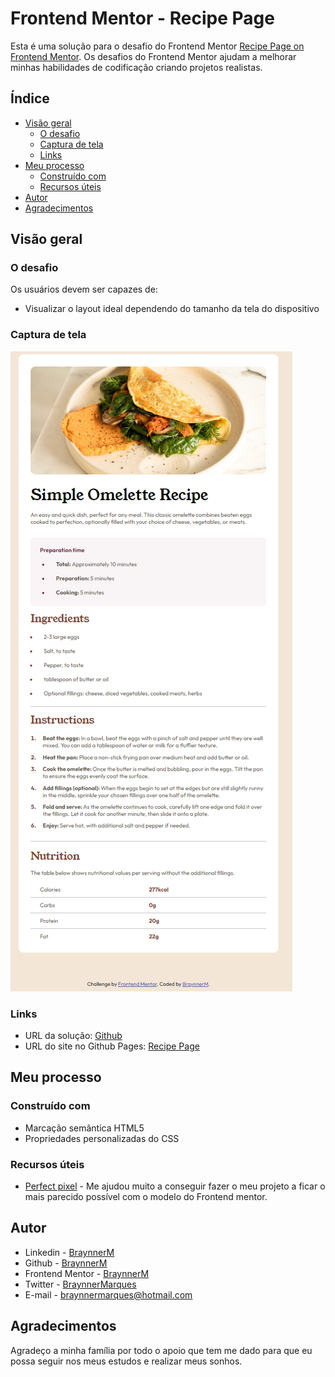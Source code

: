 # Frontend Mentor - Recipe Page

Esta é uma solução para o desafio do Frontend Mentor [Recipe Page on Frontend Mentor](https://www.frontendmentor.io/challenges/recipe-page-KiTsR8QQKm). Os desafios do Frontend Mentor ajudam a melhorar minhas habilidades de codificação criando projetos realistas.

## Índice

- [Visão geral](#visão-geral)
  - [O desafio](#o-desafio)
  - [Captura de tela](#captura-de-tela)
  - [Links](#links)
- [Meu processo](#meu-processo)
  - [Construído com](#construído-com)   
  - [Recursos úteis](#recursos-úteis)
- [Autor](#autor)
- [Agradecimentos](#agradecimentos)

## Visão geral

### O desafio

Os usuários devem ser capazes de:

- Visualizar o layout ideal dependendo do tamanho da tela do dispositivo

### Captura de tela

![](.\assets\images\screen-shot.png)

### Links

- URL da solução: [Github](https://github.com/BraynnerM/recipe-page-main)
-  URL do site no Github Pages: [Recipe Page](https://braynnerm.github.io/recipe-page-main/)

## Meu processo

### Construído com

- Marcação semântica HTML5 
- Propriedades personalizadas do CSS


### Recursos úteis

- [Perfect pixel](https://www.welldonecode.com/perfectpixel/) - Me ajudou muito a conseguir fazer o meu projeto a ficar o mais parecido possível com o modelo do Frontend mentor.

## Autor

- Linkedin - [BraynnerM](https://www.linkedin.com/in/braynner)
- Github - [BraynnerM](https://github.com/BraynnerM)
- Frontend Mentor - [BraynnerM](https://www.frontendmentor.io/profile/BraynnerM)
- Twitter - [BraynnerMarques](https://twitter.com/BraynnerMarques)
- E-mail - [braynnermarques@hotmail.com](mailto:braynnermarques@hotmail.com)



## Agradecimentos

Agradeço a minha família por todo o apoio que tem me dado para que eu possa seguir nos meus estudos e realizar meus sonhos.
